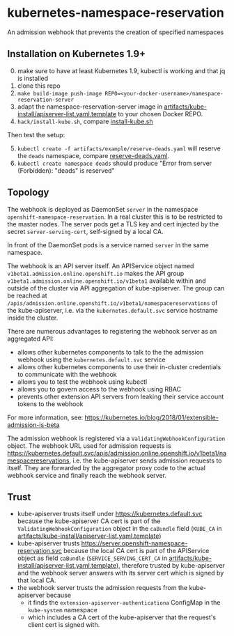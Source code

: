 # kubernetes-namespace-reservation

An admission webhook that prevents the creation of specified namespaces

## Installation on Kubernetes 1.9+

0. make sure to have at least Kubernetes 1.9, kubectl is working and that jq is installed
1. clone this repo
2. `make build-image push-image REPO=<your-docker-username>/namespace-reservation-server`
3. adapt the namespace-reservation-server image in [artifacts/kube-install/apiserver-list.yaml.template](artifacts/kube-install/apiserver-list.yaml.template)
   to your chosen Docker REPO.
4. `hack/install-kube.sh`, compare [install-kube.sh](hack/install-kube.sh)

Then test the setup:

5. `kubectl create -f artifacts/example/reserve-deads.yaml` will reserve the `deads` namespace, compare [reserve-deads.yaml](artifacts/example/reserve-deads.yaml).
6. `kubectl create namespace deads` should produce "Error from server (Forbidden): "deads" is reserved"

## Topology

The webhook is deployed as DaemonSet `server` in the namespace `openshift-namespace-reservation`. In
a real cluster this is to be restricted to the master nodes. The server pods get a TLS key and cert
injected by the secret `server-serving-cert`, self-signed by a local CA.

In front of the DaemonSet pods is a service named `server` in the same namespace.

The webhook is an API server itself. An APIService object named `v1beta1.admission.online.openshift.io` makes
the API group `v1beta1.admission.online.openshift.io/v1beta1` available within and outside of the cluster via
API aggregation of kube-apiserver. The group can be reached at `/apis/admission.online.openshift.io/v1beta1/namespacereservations`
of the kube-apiserver, i.e. via the `kubernetes.default.svc` service hostname inside the
cluster.

There are numerous advantages to registering the webhook server as an aggregated API:

- allows other kubernetes components to talk to the the admission webhook using the `kubernetes.default.svc` service
- allows other kubernetes components to use their in-cluster credentials to communicate with the webhook
- allows you to test the webhook using kubectl
- allows you to govern access to the webhook using RBAC
- prevents other extension API servers from leaking their service account tokens to the webhook

For more information, see: https://kubernetes.io/blog/2018/01/extensible-admission-is-beta

The admission webhook is registered via a `ValidatingWebhookConfiguration` object. The webhook URL used
for admission requests is https://kubernetes.default.svc/apis/admission.online.openshift.io/v1beta1/namespacereservations,
i.e. the kube-apiserver sends admission requests to itself. They are forwarded by the aggregator proxy code
to the actual webhook service and finally reach the webhook server.

## Trust

- kube-apiserver trusts itself under https://kubernetes.default.svc because the kube-apiserver CA cert
  is part of the `ValidatingWebhookConfiguration` object in the `caBundle` field (`KUBE_CA` in
  [artifacts/kube-install/apiserver-list.yaml.template](artifacts/kube-install/apiserver-list.yaml.template))
- kube-apiserver trusts https://server.openshift-namespace-reservation.svc because the local CA cert
  is part of the APIService object as field `caBundle` (`SERVICE_SERVING_CERT_CA` in
  [artifacts/kube-install/apiserver-list.yaml.template](artifacts/kube-install/apiserver-list.yaml.template)),
  therefore trusted by kube-apiserver and the webhook server answers with its server cert which is signed by
  that local CA.
- the webhook server trusts the admission requests from the kube-apiserver because
  - it finds the `extension-apiserver-authenticationa` ConfigMap in the `kube-system` namespace
  - which includes a CA cert of the kube-apiserver that the request's client cert is signed with.
